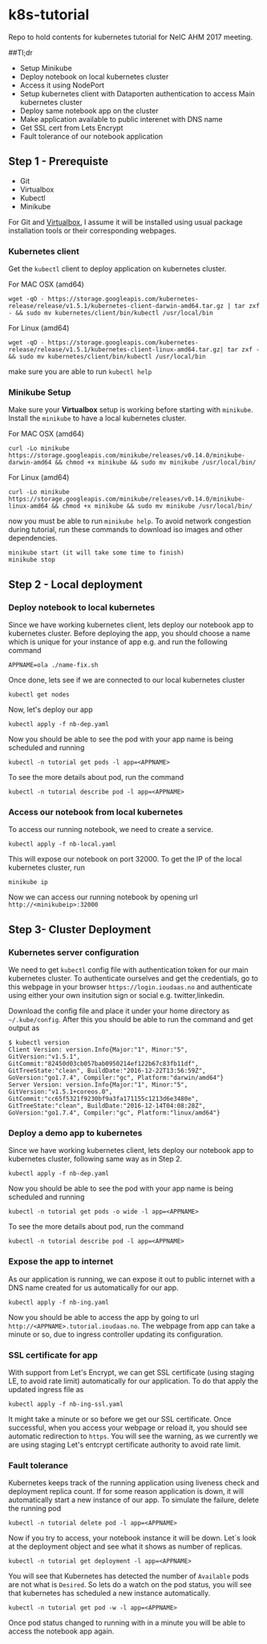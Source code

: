 # k8s-tutorial
Repo to hold contents for kubernetes tutorial for NeIC AHM 2017 meeting.

##Tl;dr
* Setup Minikube
* Deploy notebook on local kubernetes cluster
* Access it using NodePort
* Setup kubernetes client with Dataporten authentication to access Main kubernetes cluster
* Deploy same notebook app on the cluster
* Make application available to public interenet with DNS name
* Get SSL cert from Lets Encrypt
* Fault tolerance of our notebook application

## Step 1 - Prerequiste 
* Git
* Virtualbox
* Kubectl
* Minikube

For Git and [Virtualbox](https://www.virtualbox.org/wiki/Downloads), I assume it will be installed using usual package installation tools or their corresponding webpages.

### Kubernetes client
Get the `kubectl` client to deploy application on kubernetes cluster.

For MAC OSX (amd64)
```
wget -qO - https://storage.googleapis.com/kubernetes-release/release/v1.5.1/kubernetes-client-darwin-amd64.tar.gz | tar zxf - && sudo mv kubernetes/client/bin/kubectl /usr/local/bin
```
For Linux (amd64)
```
wget -qO - https://storage.googleapis.com/kubernetes-release/release/v1.5.1/kubernetes-client-linux-amd64.tar.gz| tar zxf - && sudo mv kubernetes/client/bin/kubectl /usr/local/bin
```

make sure you are able to run `kubectl help`

### Minikube Setup
Make sure your **Virtualbox** setup is working before starting with `minikube`. Install the `minikube` to have a local kubernetes cluster.

For MAC OSX (amd64)
```
curl -Lo minikube https://storage.googleapis.com/minikube/releases/v0.14.0/minikube-darwin-amd64 && chmod +x minikube && sudo mv minikube /usr/local/bin/
```
For Linux (amd64)
```
curl -Lo minikube https://storage.googleapis.com/minikube/releases/v0.14.0/minikube-linux-amd64 && chmod +x minikube && sudo mv minikube /usr/local/bin/
```

now you must be able to run `minikube help`. To avoid network congestion during tutorial, run these commands to download iso images and other dependencies.
```
minikube start (it will take some time to finish)
minikube stop
```

## Step 2 - Local deployment

### Deploy notebook to local kubernetes

Since we have working kubernetes client, lets deploy our notebook app to kubernetes cluster. Before deploying the app, you should choose a name which is unique for your instance of app e.g. <ola> and run the following command
```
APPNAME=ola ./name-fix.sh
```
Once done, lets see if we are connected to our local kubernetes cluster
```
kubectl get nodes
```
Now, let's deploy our app
```
kubectl apply -f nb-dep.yaml
```
Now you should be able to see the pod with your app name is being scheduled and running
```
kubectl -n tutorial get pods -l app=<APPNAME>
```
To see the more details about pod, run the command
```
kubectl -n tutorial describe pod -l app=<APPNAME>
```
### Access our notebook from local kubernetes

To access our running notebook, we need to create a service.
```
kubectl apply -f nb-local.yaml
```
This will expose our notebook on port 32000. To get the IP of the local kubernetes cluster, run
```
minikube ip
```
Now we can access our running notebook by opening url `http://<minikubeip>:32000`

## Step 3- Cluster Deployment

### Kubernetes server configuration
We need to get `kubectl` config file with authentication token for our main kubernetes cluster. To authenticate ourselves and get the credentials, go to this webpage in your browser `https://login.ioudaas.no`  and authenticate using either your own insitution sign or social e.g. twitter,linkedin.

Download the config file and place it under your home directory as `~/.kube/config`. After this you should be able to run the command and get output as
```
$ kubectl version
Client Version: version.Info{Major:"1", Minor:"5", GitVersion:"v1.5.1", GitCommit:"82450d03cb057bab0950214ef122b67c83fb11df", GitTreeState:"clean", BuildDate:"2016-12-22T13:56:59Z", GoVersion:"go1.7.4", Compiler:"gc", Platform:"darwin/amd64"}
Server Version: version.Info{Major:"1", Minor:"5", GitVersion:"v1.5.1+coreos.0", GitCommit:"cc65f5321f9230bf9a3fa171155c1213d6e3480e", GitTreeState:"clean", BuildDate:"2016-12-14T04:08:28Z", GoVersion:"go1.7.4", Compiler:"gc", Platform:"linux/amd64"}
```

### Deploy a demo app to kubernetes

Since we have working kubernetes client, lets deploy our notebook app to kubernetes cluster, following same way as in Step 2. 
```
kubectl apply -f nb-dep.yaml
```
Now you should be able to see the pod with your app name is being scheduled and running
```
kubectl -n tutorial get pods -o wide -l app=<APPNAME>
```
To see the more details about pod, run the command
```
kubectl -n tutorial describe pod -l app=<APPNAME>
```

### Expose the app to internet
As our application is running, we can expose it out to public internet with a DNS name created for us automatically for our app. 
```
kubectl apply -f nb-ing.yaml
```
Now you should be able to access the app by going to url `http://<APPNAME>.tutorial.ioudaas.no`. The webpage from app can take a minute or so, due to ingress controller updating its configuration.

### SSL certificate for app
With support from Let's Encrypt, we can get SSL certificate (using staging LE, to avoid rate limit) automatically for our application. To do that apply the updated ingress file as
```
kubectl apply -f nb-ing-ssl.yaml
```
It might take a minute or so before we get our SSL certificate. Once successful, when you access your webpage or reload it, you should see automatic redirection to `https`. You will see the warning, as we currently we are using staging Let's entcrypt certificate authority to avoid rate limit.

### Fault tolerance

Kubernetes keeps track of the running application using liveness check and deployment replica count. If for some reason application is down, it will automatically start a new instance of our app. To simulate the failure, delete the running pod
```
kubectl -n tutorial delete pod -l app=<APPNAME>
```
Now if you try to access, your notebook instance it will be down. Let´s look at the deployment object and see what it shows as number of replicas.

```
kubectl -n tutorial get deployment -l app=<APPNAME>
```
You will see that Kubernetes has detected the number of `Available` pods are not what is `Desired`. So lets do a watch on the pod status, you will see that kubernetes has scheduled a new instance automatically.
```
kubectl -n tutorial get pod -w -l app=<APPNAME>
```
Once pod status changed to running with in a minute you will be able to access the notebook app again.